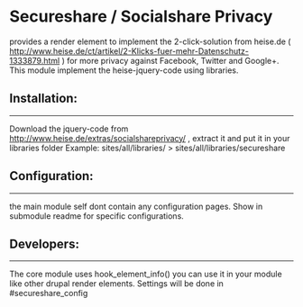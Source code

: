 # Secureshare / Socialshare Privacy

provides a render element to implement the 2-click-solution from heise.de ( http://www.heise.de/ct/artikel/2-Klicks-fuer-mehr-Datenschutz-1333879.html )
for more privacy against Facebook, Twitter and Google+. This module implement the heise-jquery-code using libraries.

## Installation:
---
Download the jquery-code from http://www.heise.de/extras/socialshareprivacy/ , extract it and put it in your libraries folder
Example: sites/all/libraries/  > sites/all/libraries/secureshare

## Configuration:
---
the main module self dont contain any configuration pages. Show in submodule readme for specific configurations.

## Developers:
---
The core module uses hook_element_info() you can use it in your module like other drupal render elements. Settings will be done in #secureshare_config